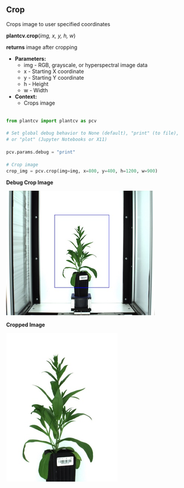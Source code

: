## Crop

Crops image to user specified coordinates 

**plantcv.crop**(*img, x, y, h, w*)

**returns** image after cropping 

- **Parameters:**
    - img - RGB, grayscale, or hyperspectral image data
    - x - Starting X coordinate
    - y - Starting Y coordinate 
    - h - Height 
    - w - Width
- **Context:**
    - Crops image 
    

```python

from plantcv import plantcv as pcv

# Set global debug behavior to None (default), "print" (to file), 
# or "plot" (Jupyter Notebooks or X11)

pcv.params.debug = "print"

# Crop image
crop_img = pcv.crop(img=img, x=800, y=400, h=1200, w=900)

```

**Debug Crop Image**

![Screenshot](img/documentation_images/crop/crop_debug.jpg)


**Cropped Image**

![Screenshot](img/documentation_images/crop/cropped_img.jpg)
